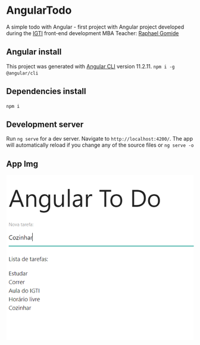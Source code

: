 # AngularTodo
A simple todo with Angular - first project with Angular
project developed during the [IGTI](https://www.igti.com.br/cursos/mba-em-desenvolvimento-front-end/) front-end development MBA
Teacher: [Raphael Gomide](https://github.com/rrgomide)



## Angular install 
This project was generated with [Angular CLI](https://github.com/angular/angular-cli) version 11.2.11.
`npm i -g @angular/cli`

## Dependencies install
`npm i`

## Development server

Run `ng serve` for a dev server. Navigate to `http://localhost:4200/`. The app will automatically reload if you change any of the source files or `ng serve -o`


## App Img 

<img src="./gif.PNG"/>
